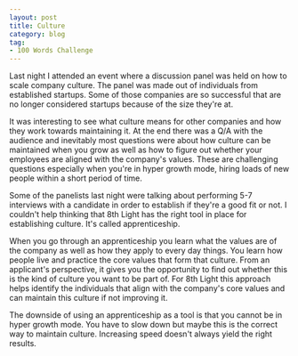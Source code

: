 ```yaml
---
layout: post
title: Culture
category: blog
tag:
- 100 Words Challenge
---
```

Last night I attended an event where a discussion panel was held on how to scale company culture. The panel was made out of individuals from established startups. Some of those companies are so successful that are no longer considered startups because of the size they're at.

It was interesting to see what culture means for other companies and how they work towards maintaining it. At the end there was a Q/A with the audience and inevitably most questions were about how culture can be maintained when you grow as well as how to figure out whether your employees are aligned with the company's values. These are challenging questions especially when you're in hyper growth mode, hiring loads of new people within a short period of time.

Some of the panelists last night were talking about performing 5-7 interviews with a candidate in order to establish if they're a good fit or not. I couldn't help thinking that 8th Light has the right tool in place for establishing culture. It's called apprenticeship.

When you go through an apprenticeship you learn what the values are of the company as well as how they apply to every day things. You learn how people live and practice the core values that form that culture. From an applicant's perspective, it gives you the opportunity to find out whether this is the kind of culture you want to be part of. For 8th Light this approach helps identify the individuals that align with the company's core values and can maintain this culture if not improving it.

The downside of using an apprenticeship as a tool is that you cannot be in hyper growth mode. You have to slow down but maybe this is the correct way to maintain culture. Increasing speed doesn't always yield the right results.
